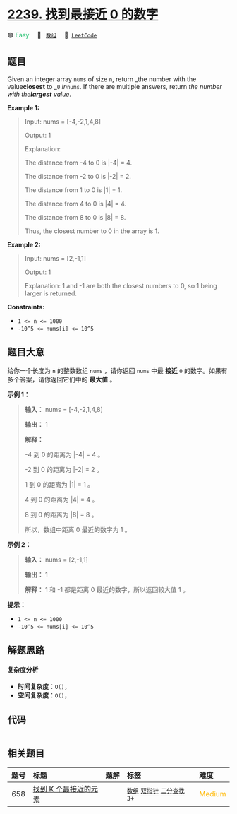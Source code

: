# [2239. 找到最接近 0 的数字](https://leetcode.com/problems/find-closest-number-to-zero)

🟢 <font color=#15bd66>Easy</font>&emsp; 🔖&ensp; [`数组`](/leetcode-js/outline/tag/array.md)&emsp; 🔗&ensp;[`LeetCode`](https://leetcode.com/problems/find-closest-number-to-zero)

## 题目

Given an integer array `nums` of size `n`, return _the number with the
value**closest** to _`0` _in_`nums`. If there are multiple answers, return
_the number with the**largest** value_.



**Example 1:**

> Input: nums = [-4,-2,1,4,8]
> 
> Output: 1
> 
> Explanation:
> 
> The distance from -4 to 0 is |-4| = 4.
> 
> The distance from -2 to 0 is |-2| = 2.
> 
> The distance from 1 to 0 is |1| = 1.
> 
> The distance from 4 to 0 is |4| = 4.
> 
> The distance from 8 to 0 is |8| = 8.
> 
> Thus, the closest number to 0 in the array is 1.

**Example 2:**

> Input: nums = [2,-1,1]
> 
> Output: 1
> 
> Explanation: 1 and -1 are both the closest numbers to 0, so 1 being larger is returned.

**Constraints:**

  * `1 <= n <= 1000`
  * `-10^5 <= nums[i] <= 10^5`


## 题目大意

给你一个长度为 `n` 的整数数组 `nums` ，请你返回 `nums` 中最 **接近**  `0` 的数字。如果有多个答案，请你返回它们中的
**最大值**  。



**示例 1：**

> 
> 
> 
> 
> 
> **输入：** nums = [-4,-2,1,4,8]
> 
> **输出：** 1
> 
> **解释：**
> 
> -4 到 0 的距离为 |-4| = 4 。
> 
> -2 到 0 的距离为 |-2| = 2 。
> 
> 1 到 0 的距离为 |1| = 1 。
> 
> 4 到 0 的距离为 |4| = 4 。
> 
> 8 到 0 的距离为 |8| = 8 。
> 
> 所以，数组中距离 0 最近的数字为 1 。
> 
> 

**示例 2：**

> 
> 
> 
> 
> 
> **输入：** nums = [2,-1,1]
> 
> **输出：** 1
> 
> **解释：** 1 和 -1 都是距离 0 最近的数字，所以返回较大值 1 。
> 
> 



**提示：**

  * `1 <= n <= 1000`
  * `-10^5 <= nums[i] <= 10^5`


## 解题思路

#### 复杂度分析

- **时间复杂度**：`O()`，
- **空间复杂度**：`O()`，

## 代码

```javascript

```

## 相关题目

<!-- prettier-ignore -->
| 题号 | 标题 | 题解 | 标签 | 难度 |
| :------: | :------ | :------: | :------ | :------ |
| 658 | [找到 K 个最接近的元素](https://leetcode.com/problems/find-k-closest-elements) |  |  [`数组`](/leetcode-js/outline/tag/array.md) [`双指针`](/leetcode-js/outline/tag/two-pointers.md) [`二分查找`](/leetcode-js/outline/tag/binary-search.md) `3+` | <font color=#ffb800>Medium</font> |

<style>
.blue {
    background-color: #096dd9;
    padding: 0.25rem 0.5rem;
    margin: 0;
    font-size: 0.85em;
    border-radius: 3px;
    color: white;
    font-weight: 500;
}
table th:first-of-type { width: 10%; }
table th:nth-of-type(2) { width: 35%; }
table th:nth-of-type(3) { width: 10%; }
table th:nth-of-type(4) { width: 35%; }
table th:nth-of-type(5) { width: 10%; }
</style>
